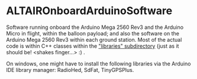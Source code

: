 # ALTAIROnboardArduinoSoftware
Software running onboard the Arduino Mega 2560 Rev3 and the Arduino Micro in flight, within the balloon payload; and also the software on the Arduino Mega 2560 Rev3 within each ground station.  Most of the actual code is within C++ classes within the <a href="https://github.com/ProjectALTAIR/ALTAIROnboardArduinoSoftware/tree/master/libraries"> "libraries" subdirectory</a> (just as it should be! \<shakes finger...\> :) .

On windows, one might have to install the following libraries via the Arduino IDE library manager: RadioHed, SdFat, TinyGPSPlus.
